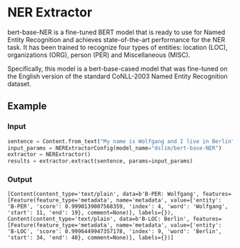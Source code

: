 # NER Extractor

bert-base-NER is a fine-tuned BERT model that is ready to use for Named Entity Recognition and achieves state-of-the-art performance for the NER task. It has been trained to recognize four types of entities: location (LOC), organizations (ORG), person (PER) and Miscellaneous (MISC).

Specifically, this model is a bert-base-cased model that was fine-tuned on the English version of the standard CoNLL-2003 Named Entity Recognition dataset.

## Example

### Input
```python
sentence = Content.from_text("My name is Wolfgang and I live in Berlin")
input_params = NERExtractorConfig(model_name="dslim/bert-base-NER")
extractor = NERExtractor()
results = extractor.extract(sentence, params=input_params)
```

### Output
```
[Content(content_type='text/plain', data=b'B-PER: Wolfgang', features=[Feature(feature_type='metadata', name='metadata', value={'entity': 'B-PER', 'score': 0.9990139007568359, 'index': 4, 'word': 'Wolfgang', 'start': 11, 'end': 19}, comment=None)], labels={}), Content(content_type='text/plain', data=b'B-LOC: Berlin', features=[Feature(feature_type='metadata', name='metadata', value={'entity': 'B-LOC', 'score': 0.9996449947357178, 'index': 9, 'word': 'Berlin', 'start': 34, 'end': 40}, comment=None)], labels={})]
```

